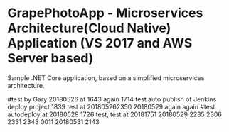 
# GrapePhotoApp - Microservices Architecture(Cloud Native) Application (VS 2017 and AWS Server based)
Sample .NET Core application, based on a simplified microservices architecture. <p>
#test by Gary 20180526 at 1643 again 1714 test auto publish of Jenkins deploy project 1839 test at 201805262350 20180529 again again
#test autodeploy at 20180529 1726 test, test at 20181751 20180529 2235 2306 2331 2343 0011 20180531 2143
  
 
 
 
